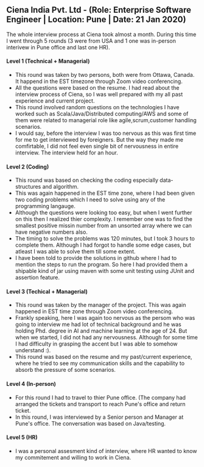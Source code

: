 ## Ciena India Pvt. Ltd - (Role: Enterprise Software Engineer | Location: Pune | Date: 21 Jan 2020)
The whole interview process at Ciena took almost a month. During this time I went through 5 rounds (3 were from USA and 1 one was in-person interivew in Pune office and last one HR).

#### Level 1 (Technical + Managerial)
* This round was taken by two persons, both were from Ottawa, Canada. It happend in the EST timezone through Zoom video conferencing. 
* All the questions were based on the resume. I had read about the interview process of Ciena, so I was well prepared with my all past experience and current project. 
* This round involved random questions on the technologies I have worked such as Scala/Java/Distributed computing/AWS and some of them were related to managerial role like agile,scrum,customer handling scenarios.
* I would say, before the interview I was too nervous as this was first time for me to get interviewed by foreigners. But the way they made me comfirtable, I did not feel even single bit of nervousness in entire interview. The interview held for an hour.

#### Level 2 (Coding)
* This round was based on checking the coding especially data-structures and algorithm.
* This was again happened in the EST time zone, where I had been given two coding problems which I need to solve using any of the programming langauge. 
* Although the questions were looking too easy, but when I went further on this then I realized thier complexity. I remember one was to find the smallest positive missin number from an unsorted array where we can have negative numbers also.
* The timing to solve the problems was 120 minutes, but I took 3 hours to complete them. Although I had forgot to handle some edge cases, but atleast I was able to solve them till some extent. 
* I have been told to provide the solutions in github where I had to mention the steps to run the program. So here I had provided them a shipable kind of jar using maven with some unit testing using JUnit and assertion feature.

#### Level 3 (Techical + Managerial)
* This round was taken by the manager of the project. This was again happened in EST time zone through Zoom video conferencing.
* Frankly speaking, here I was again too nervous as the persom who was going to interview me had lot of technical background and he was holding Phd. degree in AI and machine learning at the age of 24. But when we started, I did not had any nervousness. Although for some time I had difficulty in grasping the accent but I was able to somehow understand :).
* This round was based on the resume and my past/current experience, where he tried to see my communication skills and the capability to absorb the pressure of some scenarios.

#### Level 4 (In-person)
* For this round I had to travel to thier Pune office. (The company had arranged the tickets and transport to reach Pune's office and return ticket.
* In this round, I was interviewed by a Senior person and Manager at Pune's office. The conversation was based on Java/testing. 

#### Level 5 (HR)
* I was a personal assesment kind of interview, where HR wanted to know my commitement and willing to work in Ciena. 

